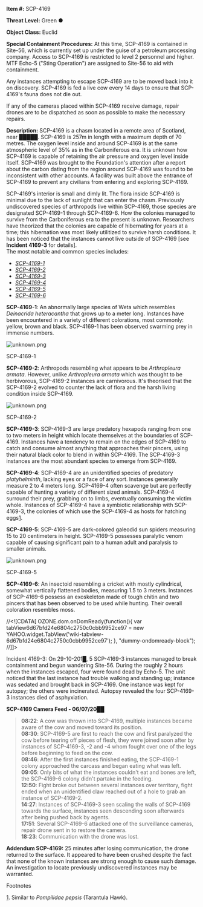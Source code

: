 **Item #:** SCP-4169

**Threat Level:** Green ●

**Object Class:** Euclid

**Special Containment Procedures:** At this time, SCP-4169 is contained in Site-56, which is currently set up under the guise of a petroleum processing company. Access to SCP-4169 is restricted to level 2 personnel and higher.  
MTF Echo-5 ("Sting Operation") are assigned to Site-56 to aid with containment.

Any instances attempting to escape SCP-4169 are to be moved back into it on discovery. SCP-4169 is fed a live cow every 14 days to ensure that SCP-4169's fauna does not die out.

If any of the cameras placed within SCP-4169 receive damage, repair drones are to be dispatched as soon as possible to make the necessary repairs.

**Description:** SCP-4169 is a chasm located in a remote area of Scotland, near █████. SCP-4169 is 257m in length with a maximum depth of 70 metres. The oxygen level inside and around SCP-4169 is at the same atmospheric level of 35% as in the Carboniferous era. It is unknown how SCP-4169 is capable of retaining the air pressure and oxygen level inside itself. SCP-4169 was brought to the Foundation's attention after a report about the carbon dating from the region around SCP-4169 was found to be inconsistent with other accounts. A facility was built above the entrance of SCP-4169 to prevent any civilians from entering and exploring SCP-4169.

SCP-4169's interior is small and dimly lit. The flora inside SCP-4169 is minimal due to the lack of sunlight that can enter the chasm. Previously undiscovered species of arthropods live within SCP-4169, those species are designated SCP-4169-1 through SCP-4169-6. How the colonies managed to survive from the Carboniferous era to the present is unknown. Researchers have theorized that the colonies are capable of hibernating for years at a time; this hibernation was most likely utilitized to survive harsh conditions. It has been noticed that the instances cannot live outside of SCP-4169 \[see **Incident 4169-3** for details\].  
The most notable and common species includes:

*   [_SCP-4169-1_](javascript:;)
*   [_SCP-4169-2_](javascript:;)
*   [_SCP-4169-3_](javascript:;)
*   [_SCP-4169-4_](javascript:;)
*   [_SCP-4169-5_](javascript:;)
*   [_SCP-4169-6_](javascript:;)

**SCP-4169-1**: An abnormally large species of Weta which resembles _Deinacrida heteracantha_ that grows up to a meter long. Instances have been encountered in a variety of different colorations, most commonly: yellow, brown and black. SCP-4169-1 has been observed swarming prey in immense numbers.

![unknown.png](https://cdn.discordapp.com/attachments/430549110433775619/526324763170439203/unknown.png)

SCP-4169-1

**SCP-4169-2**: Arthropods resembling what appears to be _Arthropleura armata_. However, unlike _Arthropleura armata_ which was thought to be herbivorous, SCP-4169-2 instances are carnivorous. It's theorised that the SCP-4169-2 evolved to counter the lack of flora and the harsh living condition inside SCP-4169.

![unknown.png](https://cdn.discordapp.com/attachments/430549110433775619/526325061594906625/unknown.png)

SCP-4169-2

**SCP-4169-3**: SCP-4169-3 are large predatory hexapods ranging from one to two meters in height which locate themselves at the boundaries of SCP-4169. Instances have a tendency to remain on the edges of SCP-4169 to catch and consume almost anything that approaches their pincers, using their natural black color to blend in within SCP-4169. The SCP-4169-3 instances are the most abundant species to emerge from SCP-4169.

**SCP-4169-4**: SCP-4169-4 are an unidentified species of predatory _platyhelminth_, lacking eyes or a face of any sort. Instances generally measure 2 to 4 meters long. SCP-4169-4 often scavenge but are perfectly capable of hunting a variety of different sized animals. SCP-4169-4 surround their prey, grabbing on to limbs, eventually consuming the victim whole. Instances of SCP-4169-4 have a symbiotic relationship with SCP-4169-3, the colonies of which use the SCP-4169-4 as hosts for hatching eggs[1](javascript:;).

**SCP-4169-5**: SCP-4169-5 are dark-colored galeodid sun spiders measuring 15 to 20 centimeters in height. SCP-4169-5 possesses paralytic venom capable of causing significant pain to a human adult and paralysis to smaller animals.

![unknown.png](https://cdn.discordapp.com/attachments/430549110433775619/526324817717362710/unknown.png)

SCP-4169-5

**SCP-4169-6**: An insectoid resembling a cricket with mostly cylindrical, somewhat vertically flattened bodies, measuring 1.5 to 3 meters. Instances of SCP-4169-6 possess an exoskeleton made of tough chitin and two pincers that has been observed to be used while hunting. Their overall coloration resembles moss.

//<!\[CDATA\[ OZONE.dom.onDomReady(function(){ var tabView6d67bfd24e6804c2750c0cbb9952ce97 = new YAHOO.widget.TabView('wiki-tabview-6d67bfd24e6804c2750c0cbb9952ce97'); }, "dummy-ondomready-block"); //\]\]>

Incident 4169-3: On 29-10-201█, 5 SCP-4169-3 instances managed to break containment and begun wandering Site-56. During the roughly 2 hours when the instances escaped, four were found dead by Echo-5. The unit noticed that the last instance had trouble walking and standing up; instance was sedated and brought back in SCP-4169. One instance was kept for autopsy; the others were incinerated. Autopsy revealed the four SCP-4169-3 instances died of asphyxiation.

**SCP-4169 Camera Feed - 06/07/20██**

> **08:22**: A cow was thrown into SCP-4169, multiple instances became aware of the cow and moved toward its position.  
> **08:30**: SCP-4169-5 are first to reach the cow and first paralyzed the cow before tearing off pieces of flesh, they were joined soon after by instances of SCP-4169-3, -2 and -4 whom fought over one of the legs before beginning to feed on the cow.  
> **08:46**: After the first instances finished eating, the SCP-4169-1 colony approached the carcass and began eating what was left.  
> **09:05**: Only bits of what the instances couldn't eat and bones are left, the SCP-4169-6 colony didn't partake in the feeding.  
> **12:50**: Fight broke out between several instances over territory, fight ended when an unidentified claw reached out of a hole to grab an instance of SCP-4169-2.  
> **14:27**: Instances of SCP-4169-3 seen scaling the walls of SCP-4169 towards the surface, instances seen descending soon afterwards after being pushed back by agents.  
> **17:51**: Several SCP-4169-6 attacked one of the surveillance cameras, repair drone sent in to restore the camera.  
> **18:23**: Communication with the drone was lost.

**Addendum SCP-4169:** 25 minutes after losing communication, the drone returned to the surface. It appeared to have been crushed despite the fact that none of the known instances are strong enough to cause such damage. An investigation to locate previously undiscovered instances may be warranted.

Footnotes

[1](javascript:;). Similar to _Pompilidae pepsis_ (Tarantula Hawk).